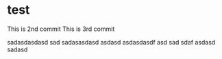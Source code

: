 test
====
This is 2nd commit
This is 3rd commit

sadasdasdasd
sad
sadasasdasd
asdasd
asdasdasdf
asd
sad
sdaf
asdasd
sadasd
